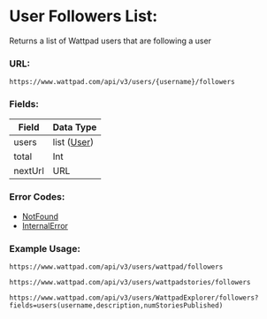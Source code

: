 # User Followers List:

Returns a list of Wattpad users that are following a user

### URL:

`https://www.wattpad.com/api/v3/users/{username}/followers`

### Fields:

| Field | Data Type |
| - | - |
| users | list ([User](../Data_Types/User.md)) |
| total | Int |
| nextUrl | URL |

### Error Codes:

- [NotFound](../General/Error_Codes.md#notfound)
- [InternalError](../General/Error_Codes.md#internalerror)

### Example Usage:

`https://www.wattpad.com/api/v3/users/wattpad/followers`

`https://www.wattpad.com/api/v3/users/wattpadstories/followers`

`https://www.wattpad.com/api/v3/users/WattpadExplorer/followers?fields=users(username,description,numStoriesPublished)`
